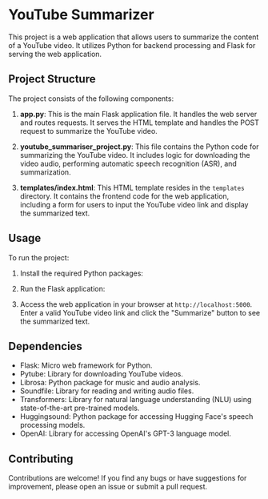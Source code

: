 # YouTube Summarizer

This project is a web application that allows users to summarize the content of a YouTube video. It utilizes Python for backend processing and Flask for serving the web application.

## Project Structure

The project consists of the following components:

1. **app.py**: This is the main Flask application file. It handles the web server and routes requests. It serves the HTML template and handles the POST request to summarize the YouTube video.

2. **youtube_summariser_project.py**: This file contains the Python code for summarizing the YouTube video. It includes logic for downloading the video audio, performing automatic speech recognition (ASR), and summarization.

3. **templates/index.html**: This HTML template resides in the `templates` directory. It contains the frontend code for the web application, including a form for users to input the YouTube video link and display the summarized text.



## Usage

To run the project:

1. Install the required Python packages:

2. Run the Flask application:


3. Access the web application in your browser at `http://localhost:5000`. Enter a valid YouTube video link and click the "Summarize" button to see the summarized text.

## Dependencies

- Flask: Micro web framework for Python.
- Pytube: Library for downloading YouTube videos.
- Librosa: Python package for music and audio analysis.
- Soundfile: Library for reading and writing audio files.
- Transformers: Library for natural language understanding (NLU) using state-of-the-art pre-trained models.
- Huggingsound: Python package for accessing Hugging Face's speech processing models.
- OpenAI: Library for accessing OpenAI's GPT-3 language model.

## Contributing

Contributions are welcome! If you find any bugs or have suggestions for improvement, please open an issue or submit a pull request.



